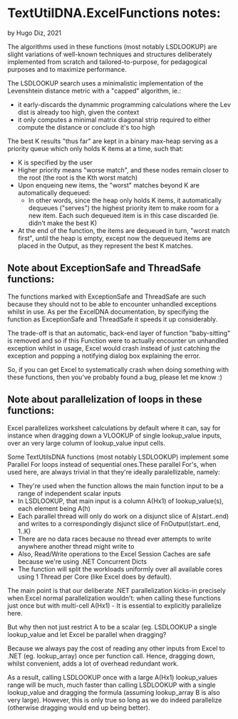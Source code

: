 # TextUtilDNA.ExcelFunctions notes: 
by Hugo Diz, 2021

The algorithms used in these functions (most notably LSDLOOKUP) are slight variations of well-known techniques and structures deliberately implemented from scratch and tailored-to-purpose, for pedagogical purposes and to maximize performance.

The LSDLOOKUP search uses a minimalistic implementation of the Levenshtein distance metric with a "capped" algorithm, ie.:   
- it early-discards the dynammic programming calculations where the Lev dist is already too high, given the context   
- it only computes a minimal matrix diagonal strip required to either compute the distance or conclude it's too high

The best K results "thus far" are kept in a binary max-heap serving as a priority queue which only holds K items at a time, such that:   
- K is specified by the user
- Higher priority means "worse match", and these nodes remain closer to the root (the root is the Kth worst match)
- Upon enqueing new items, the "worst" matches beyond K are automatically dequeued:
    - In other words, since the heap only holds K items, it automatically dequeues ("serves") the highest priority item to make room for a new item. Each such dequeued item is in this case discarded (ie. didn't make the best K)
- At the end of the function, the items are dequeued in turn, "worst match first", until the heap is empty, except now the dequeued items are placed in the Output, as they represent the best K matches.

## Note about ExceptionSafe and ThreadSafe functions:
The functions marked with ExceptionSafe and ThreadSafe are such because they should not to be able to encounter unhandled exceptions whilst in use. As per the ExcelDNA documentation, by specifying the function as ExceptionSafe and ThreadSafe it speeds it up considerably.

The trade-off is that an automatic, back-end layer of function "baby-sitting" is removed and so if this Function were to actually encounter un unhandled exception whilst in usage, Excel would crash instead of just catching the exception and popping a notifying dialog box explaining the error.

So, if you can get Excel to systematically crash when doing something with these functions, then you've probably found a bug, please let me know :)

## Note about parallelization of loops in these functions:
Excel parallelizes worksheet calculations by default where it can, say for instance when dragging down a VLOOKUP of single lookup_value inputs, over an very large column of lookup_value input cells.

Some TextUtilsDNA functions (most notably LSDLOOKUP) implement some Parallel For loops instead of sequential ones.These parallel For's, when used here, are always trivial in that they're ideally paralellizable, namely:   
- They're used when the function allows the main function input to be a range of independent scalar inputs
- In LSDLOOKUP, that main input is a column A(Hx1) of lookup_value(s), each element being A(h)
- Each parallel thread will only do work on a disjunct slice of A(start..end) and writes to a correspondingly disjunct slice of FnOutput(start..end, 1..K)
- There are no data races because no thread ever attempts to write anywhere another thread might write to
- Also, Read/Write operations to the Excel Session Caches are safe because we're using .NET Concurrent Dicts
- The function will split the workloads uniformly over all available cores using 1 Thread per Core (like Excel does by default).

The main point is that our deliberate .NET parallelization kicks-in precisely when Excel normal parallelization wouldn't: when calling these functions just once but with multi-cell A(Hx1) - It is essential to explicitly parallelize here.

But why then not just restrict A to be a scalar (eg. LSDLOOKUP a single lookup_value and let Excel be parallel when dragging?

Because we always pay the cost of reading any other inputs from Excel to .NET (eg. lookup_array) once per function call. Hence, dragging down, whilst convenient, adds a lot of overhead redundant work.

As a result, calling LSDLOOKUP once with a large A(Hx1) lookup_values range will be much, much faster than calling LSDLOOKUP with a single lookup_value and dragging the formula (assuming lookup_array B is also very large). However, this is only true so long as we do indeed parallelize (otherwise dragging would end up being better).

